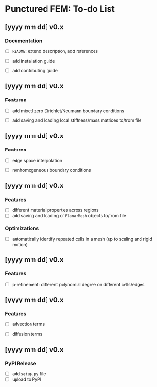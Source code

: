 # Punctured FEM: To-do List


## [yyyy mm dd] v0.x
### Documentation
- [ ] `README`: extend description, add references
- [ ] add installation guide
- [ ] add contributing guide


## [yyyy mm dd] v0.x
### Features
- [ ] add mixed zero Dirichlet/Neumann boundary conditions
- [ ] add saving and loading local stiffness/mass matrices to/from file


## [yyyy mm dd] v0.x
### Features
- [ ] edge space interpolation
- [ ] nonhomogeneous boundary conditions


## [yyyy mm dd] v0.x
### Features
- [ ] different material properties across regions
- [ ] add saving and loading of `PlanarMesh` objects to/from file
### Optimizations
- [ ] automatically identify repeated cells in a mesh (up to scaling and rigid motion)


## [yyyy mm dd] v0.x
### Features
- [ ] p-refinement: different polynomial degree on different cells/edges


## [yyyy mm dd] v0.x
### Features
- [ ] advection terms
- [ ] diffusion terms


## [yyyy mm dd] v0.x
### PyPI Release
- [ ] add `setup.py` file
- [ ] upload to PyPI